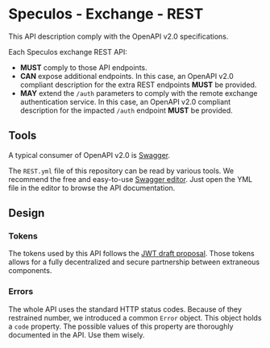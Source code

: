 # Speculos - Exchange - REST

This API description comply with the OpenAPI v2.0 specifications.

Each Speculos exchange REST API:
- **MUST** comply to those API endpoints.
- **CAN** expose additional endpoints. In this case, an OpenAPI v2.0 compliant description for the extra REST endpoints **MUST** be provided.
- **MAY** extend the `/auth` parameters to comply with the remote exchange authentication service. In this case, an OpenAPI v2.0 compliant description for the impacted `/auth` endpoint **MUST** be provided.

## Tools

A typical consumer of OpenAPI v2.0 is [Swagger](http://swagger.io).

The `REST.yml` file of this repository can be read by various tools. We recommend the free and easy-to-use [Swagger editor](http://editor.swagger.io). Just open the YML file in the editor to browse the API documentation.

## Design

### Tokens

The tokens used by this API follows the [JWT draft proposal](https://tools.ietf.org/html/rfc7519). Those tokens allows for a fully decentralized and secure partnership between extraneous components.

### Errors

The whole API uses the standard HTTP status codes. Because of they restrained number, we introduced a common `Error` object. This object holds a `code` property. The possible values of this property are thoroughly documented in the API. Use them wisely.